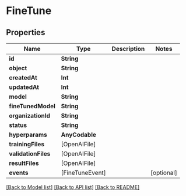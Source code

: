 # FineTune

## Properties
Name | Type | Description | Notes
------------ | ------------- | ------------- | -------------
**id** | **String** |  | 
**object** | **String** |  | 
**createdAt** | **Int** |  | 
**updatedAt** | **Int** |  | 
**model** | **String** |  | 
**fineTunedModel** | **String** |  | 
**organizationId** | **String** |  | 
**status** | **String** |  | 
**hyperparams** | **AnyCodable** |  | 
**trainingFiles** | [OpenAIFile] |  | 
**validationFiles** | [OpenAIFile] |  | 
**resultFiles** | [OpenAIFile] |  | 
**events** | [FineTuneEvent] |  | [optional] 

[[Back to Model list]](../README.md#documentation-for-models) [[Back to API list]](../README.md#documentation-for-api-endpoints) [[Back to README]](../README.md)


